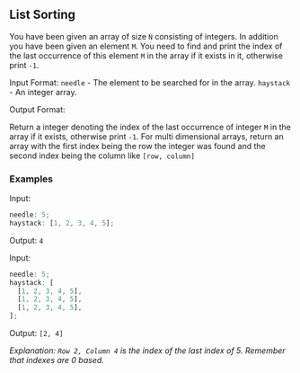  ## List Sorting

You have been given an array of size `N` consisting of integers. In addition you have been given an element `M`. You need to find and print the index of the last occurrence of this element `M` in the array if it exists in it, otherwise print `-1`.

Input Format:
`needle` - The element to be searched for in the array.
`haystack` - An integer array.

Output Format:

Return a integer denoting the index of the last occurrence of integer `M` in the array if it exists, otherwise print `-1`. For multi dimensional arrays, return an array with the first index being the row the integer was found and the second index being the column like `[row, column]`

### Examples

Input:

```js
needle: 5;
haystack: [1, 2, 3, 4, 5];
```

Output: `4`

Input:

```js
needle: 5;
haystack: [
  [1, 2, 3, 4, 5],
  [1, 2, 3, 4, 5],
  [1, 2, 3, 4, 5],
];
```

Output: `[2, 4]`

_Explanation: `Row 2, Column 4` is the index of the last index of 5. Remember that indexes are 0 based._
